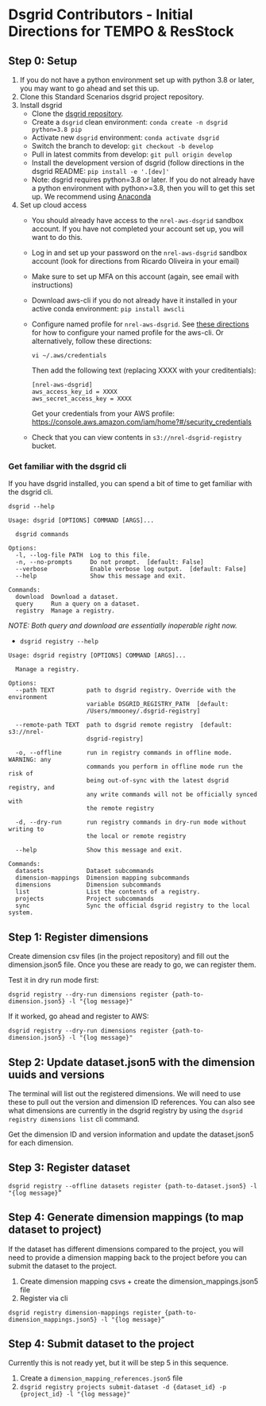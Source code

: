 # Dsgrid Contributors - Initial Directions for TEMPO & ResStock

## Step 0: Setup
1. If you do not have a python environment set up with python 3.8 or later, you may want to go ahead and set this up. 
2. Clone this Standard Scenarios dsgrid project repository.
3. Install dsgrid
    - Clone the [dsgrid repository](https://github.com/dsgrid/dsgrid).
    - Create a `dsgrid` clean environment: `conda create -n dsgrid python=3.8 pip`
    - Activate new `dsgrid` environment: `conda activate dsgrid`
    - Switch the branch to develop: `git checkout -b develop`
    - Pull in latest commits from develop: `git pull origin develop`
    - Install the development version of dsgrid (follow directions in the dsgrid README: `pip install -e '.[dev]'`
    - Note: dsgrid requires python=3.8 or later. If you do not already have a python environment with python>=3.8, then you will to get this set up. We recommend using [Anaconda](https://conda.io/projects/conda/en/latest/user-guide/tasks/manage-environments.html)
4. Set up cloud access
    - You should already have access to the `nrel-aws-dsgrid` sandbox account. If you have not completed your account set up, you will want to do this. 
    - Log in and set up your password on the `nrel-aws-dsgrid` sandbox account (look for directions from Ricardo Oliveira in your email)
    - Make sure to set up MFA on this account (again, see email with instructions)
    - Download aws-cli if you do not already have it installed in your active conda environment: `pip install awscli`
    - Configure named profile for `nrel-aws-dsgrid`. See [these directions](https://docs.aws.amazon.com/cli/latest/userguide/cli-configure-profiles.html) for how to configure your named profile for the aws-cli. Or alternatively, follow these directions:
        ```
        vi ~/.aws/credentials
        ```
        Then add the following text (replacing XXXX with your creditentials):
        ```
        [nrel-aws-dsgrid]
        aws_access_key_id = XXXX
        aws_secret_access_key = XXXX
        ````
        Get your credentials from your AWS profile: https://console.aws.amazon.com/iam/home?#/security_credentials
        
    - Check that you can view contents in `s3://nrel-dsgrid-registry` bucket.

### Get familiar with the dsgrid cli
If you have dsgrid installed, you can spend a bit of time to get familiar with the dsgrid cli.

```dsgrid --help```

```
Usage: dsgrid [OPTIONS] COMMAND [ARGS]...

  dsgrid commands

Options:
  -l, --log-file PATH  Log to this file.
  -n, --no-prompts     Do not prompt.  [default: False]
  --verbose            Enable verbose log output.  [default: False]
  --help               Show this message and exit.

Commands:
  download  Download a dataset.
  query     Run a query on a dataset.
  registry  Manage a registry.
 ```

_NOTE: Both query and download are essentially inoperable right now._

- `dsgrid registry --help`
```
Usage: dsgrid registry [OPTIONS] COMMAND [ARGS]...

  Manage a registry.

Options:
  --path TEXT         path to dsgrid registry. Override with the environment
                      variable DSGRID_REGISTRY_PATH  [default:
                      /Users/mmooney/.dsgrid-registry]

  --remote-path TEXT  path to dsgrid remote registry  [default: s3://nrel-
                      dsgrid-registry]

  -o, --offline       run in registry commands in offline mode. WARNING: any
                      commands you perform in offline mode run the risk of
                      being out-of-sync with the latest dsgrid registry, and
                      any write commands will not be officially synced with
                      the remote registry

  -d, --dry-run       run registry commands in dry-run mode without writing to
                      the local or remote registry

  --help              Show this message and exit.

Commands:
  datasets            Dataset subcommands
  dimension-mappings  Dimension mapping subcommands
  dimensions          Dimension subcommands
  list                List the contents of a registry.
  projects            Project subcommands
  sync                Sync the official dsgrid registry to the local system.
```


## Step 1: Register dimensions
Create dimension csv files (in the project repository) and fill out the dimension.json5 file. Once you these are ready to go, we can register them.

Test it in dry run mode first:
```
dsgrid registry --dry-run dimensions register {path-to-dimension.json5} -l "{log message}"
```

If it worked, go ahead and register to AWS:
```
dsgrid registry --dry-run dimensions register {path-to-dimension.json5} -l "{log message}"
```

## Step 2: Update dataset.json5 with the dimension uuids and versions
The terminal will list out the registered dimensions. We will need to use these to pull out the version and dimension ID references. You can also see what dimensions are currently in the dsgrid registry by using the `dsgrid registry dimensions list` cli command.

Get the dimension ID and version information and update the dataset.json5 for each dimension.

## Step 3: Register dataset

```
dsgrid registry --offline datasets register {path-to-dataset.json5} -l "{log message}”
```


## Step 4: Generate dimension mappings (to map dataset to project)
If the dataset has different dimensions compared to the project, you will need to provide a dimension mapping back to the project before you can submit the dataset to the project. 

1. Create dimension mapping csvs + create the dimension_mappings.json5 file
2. Register via cli

```
dsgrid registry dimension-mappings register {path-to-dimension_mappings.json5} -l "{log message}”
```

## Step 4: Submit dataset to the project
Currently this is not ready yet, but it will be step 5 in this sequence.

1. Create a `dimension_mapping_references.json5` file
2. `dsgrid registry projects submit-dataset -d {dataset_id} -p {project_id} -l "{log message}"`
